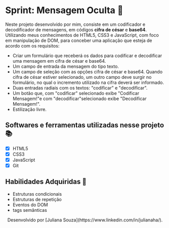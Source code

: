 # Sprint: Mensagem Oculta 🔐
Neste projeto desenvolvido por mim, consiste em um codificador e decodificador de mensagens, em códigos **cifra de césar** e **base64**. Utilizando meus conhecimentos de HTML5, CSS3 e JavaScript, com foco em manipulação de DOM, para conceber uma aplicação que esteja de acordo com os requisitos:

- Criar um formulário que receberá os dados para codificar e decodificar uma mensagem em cifra de césar e base64.
- Um campo de entrada da mensagem do tipo texto.
- Um campo de seleção com as opções cifra de césar e base64. Quando cifra de césar estiver selecionado, um outro campo deve surgir no formulário, no qual o incremento utilizado na cifra deverá ser informado.
- Duas entradas radiais com os textos: "codificar" e "decodificar".
- Um botão que, com "codificar" selecionado exibe "Codificar Mensagem!"e com "decodificar"selecionado exibe "Decodificar Mensagem!".
- Estilização livre.

## Softwares e ferramentas utilizadas nesse projeto 📚

- [x] HTML5
- [x] CSS3
- [x] JavaScript
- [x] Git

## Habilidades Adquiridas 📝

- Estruturas condicionais
- Estruturas de repetição
- Eventos do DOM
- tags semânticas

<div align="center">
  Desenvolvido por [Juliana Souza](https://www.linkedin.com/in/julianaha/).
</div>

